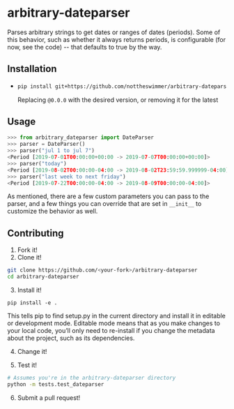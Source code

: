 # arbitrary-dateparser

Parses arbitrary strings to get dates or ranges of dates (periods). Some
of this behavior, such as whether it always returns periods, is configurable
(for now, see the code) -- that defaults to true by the way.

## Installation

- ```bash
  pip install git+https://github.com/nottheswimmer/arbitrary-dateparser@0.0.0
  ```
  Replacing `@0.0.0` with the desired version, or removing it for the latest
  
## Usage
```python
>>> from arbitrary_dateparser import DateParser
>>> parser = DateParser()
>>> parser("jul 1 to jul 7")
<Period [2019-07-01T00:00:00+00:00 -> 2019-07-07T00:00:00+00:00]>
>>> parser("today")
<Period [2019-08-02T00:00:00-04:00 -> 2019-08-02T23:59:59.999999-04:00]>
>>> parser("last week to next friday")
<Period [2019-07-22T00:00:00-04:00 -> 2019-08-09T00:00:00-04:00]>
```

As mentioned, there are a few custom parameters you can pass to the parser, 
and a few things you can override that are set in `__init__` to customize the 
behavior as well.

## Contributing

1) Fork it!
2) Clone it!
  ```bash
  git clone https://github.com/<your-fork>/arbitrary-dateparser
  cd arbitrary-dateparser
  ```
3) Install it!
  ```
  pip install -e .
  ```
  This tells pip to find setup.py in the current directory and install it in 
  editable or development mode. Editable mode means that as you make changes 
  to your local code, you’ll only need to re-install if you change the 
  metadata about the project, such as its dependencies.
  
4) Change it!

5) Test it!
  ```bash
  # Assumes you're in the arbitrary-dateparser directory
  python -m tests.test_dateparser
  ```
 
6) Submit a pull request!
